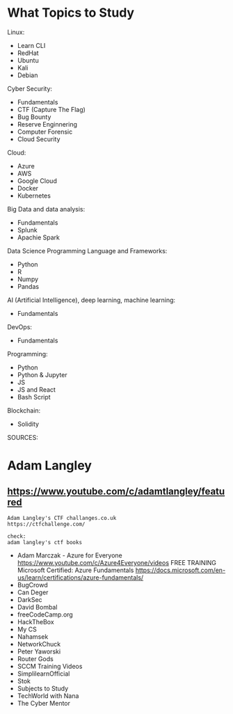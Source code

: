 # What Topics to Study

Linux: 
- Learn CLI
- RedHat
- Ubuntu
- Kali
- Debian

Cyber Security: 
- Fundamentals
- CTF (Capture The Flag) 
- Bug Bounty
- Reserve Enginnering
- Computer Forensic
- Cloud Security

Cloud: 
- Azure
- AWS
- Google Cloud
- Docker
- Kubernetes

Big Data and data analysis: 
- Fundamentals
- Splunk
- Apachie Spark

Data Science Programming Language and Frameworks:
- Python 
- R
- Numpy
- Pandas

AI (Artificial Intelligence), deep learning, machine learning: 
- Fundamentals

DevOps: 
- Fundamentals

Programming: 
- Python
- Python & Jupyter
- JS
- JS and React
- Bash Script

Blockchain: 
- Solidity

SOURCES:
# Adam Langley
##    https://www.youtube.com/c/adamtlangley/featured
    Adam Langley's CTF challanges.co.uk
    https://ctfchallenge.com/
    
    check: 
    adam langley's ctf books
- Adam Marczak - Azure for Everyone
    https://www.youtube.com/c/Azure4Everyone/videos
    FREE TRAINING
    Microsoft Certified: Azure Fundamentals
    https://docs.microsoft.com/en-us/learn/certifications/azure-fundamentals/
- BugCrowd
- Can Deger
- DarkSec
- David Bombal
- freeCodeCamp.org
- HackTheBox
- My CS
- Nahamsek
- NetworkChuck
- Peter Yaworski
- Router Gods
- SCCM Training Videos
- SimplilearnOfficial
- Stok
- Subjects to Study
- TechWorld with Nana
- The Cyber Mentor
